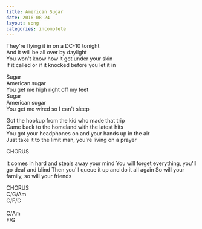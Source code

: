 ```yaml
---
title: American Sugar
date: 2016-08-24
layout: song
categories: incomplete
---
```


They're flying it in on a DC-10 tonight  
And it will be all over by daylight  
You won't know how it got under your skin  
If it called or if it knocked before you let it in

<div class="chorus">
  Sugar<br/>
  American sugar<br/>
  You get me high right off my feet<br/>
  Sugar<br/>
  American sugar<br/>
  You get me wired so I can't sleep<br/>
</div>

Got the hookup from the kid who made that trip  
Came back to the homeland with the latest hits  
You got your headphones on and your hands up in the air  
Just take it to the limit man, you're living on a prayer

<div class="chorus">CHORUS</div>

It comes in hard and steals away your mind
You will forget everything, you'll go deaf and blind
Then you'll queue it up and do it all again
So will your family, so will your friends

<div class="chorus">CHORUS</div>

<div class="chords">
  C/G/Am<br/>
  C/F/G<br/>
  <br/>
  C/Am<br/>
  F/G<br/>
</div>
